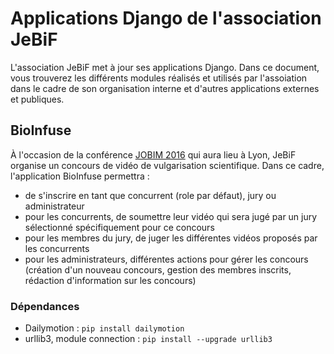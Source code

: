 # Applications Django de l'association JeBiF

L'association JeBiF met à jour ses applications Django. Dans ce document,
vous trouverez les différents modules réalisés et utilisés par l'assoiation dans
le cadre de son organisation interne et d'autres applications externes et publiques.

## BioInfuse

À l'occasion de la conférence [JOBIM 2016](http://jobim2016.sciencesconf.org/) qui aura
lieu à Lyon, JeBiF organise un concours de vidéo de vulgarisation scientifique.
Dans ce cadre, l'application BioInfuse permettra :

* de s'inscrire en tant que concurrent (role par défaut), jury ou administrateur
* pour les concurrents, de soumettre leur vidéo qui sera jugé par un jury sélectionné
spécifiquement pour ce concours
* pour les membres du jury, de juger les différentes vidéos proposés par les concurrents
* pour les administrateurs, différentes actions pour gérer les concours (création d'un nouveau
concours, gestion des membres inscrits, rédaction d'information sur les concours)

### Dépendances

* Dailymotion : `pip install dailymotion`
* urllib3, module connection : `pip install --upgrade urllib3`
